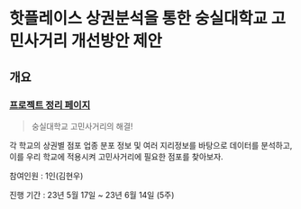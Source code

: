 # 핫플레이스 상권분석을 통한 숭실대학교 고민사거리 개선방안 제안

## 개요

### [프로젝트 정리 페이지](https://qualificationalitated.notion.site/8a3cbe63902f470d9198136fe7024252?pvs=4)

> 숭실대학교 고민사거리의 해결!

각 학교의 상권별 점포 업종 분포 정보 및 여러 지리정보를 바탕으로 데이터를 분석하고, 이를 우리 학교에 적용시켜 고민사거리에 필요한 점포를 찾아보자. 

참여인원 : 1인(김현우)

진행 기간 : 23년 5월 17일 ~ 23년 6월 14일 (5주)
